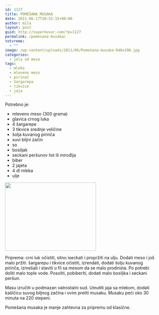 ```yaml
---
id: 1127
title: POMEŠANA MUSAKA
date: 2011-06-17T10:52:15+00:00
author: mila
layout: post
guid: http://superkuvar.com/?p=1127
permalink: /pomesana-musaka/
totvreme:
  - ""
image: /wp-content/uploads/2011/06/Pomešana-musaka-940x198.jpg
categories:
  - jela od mesa
tags:
  - mleko
  - mleveno meso
  - pirinač
  - šargarepa
  - tikvice
  - jaja
---
```

Potrebno je:

  * mleveno meso (300 grama)
  * glavica crnog luka
  * 4 šargarepe
  * 3 tikvice srednje veličine
  * šolja kuvanog pirinča
  * suvi biljni začin
  * so
  * bosiljak
  * seckani peršunov list ili mirođija
  * biber
  * 2 jajeta
  * 4 dl mleka
  * ulje

<img class="alignnone size-medium wp-image-3208" title="Pomešana musaka" src="/wp-content/uploads/2011/06/Pomešana-musaka-300x225.jpg" alt="" width="300" height="225" /> 

Priprema: crni luk očistiti, sitno iseckati i propržiti na ulju. Dodati meso i još malo pržiti. šargarepu i tikvice očistiti, izrendati, dodati šolju kuvanog pirinča, izmešati i staviti u fil sa mesom da se malo prodinsta. Po potrebi doliti malo tople vode. Posoliti, pobiberiti, dodati malo bosiljka i seckani peršun.

Masu izručiti u podmazan vatrostalni sud. Umutiti jaja sa mlekom, dodati kašičicu suvog biljnog začina i ovim preliti musaku. Musaku peći oko 30 minuta na 220 stepeni.

Pomešana musaka je manje zahtevna za pripremu od klasične.